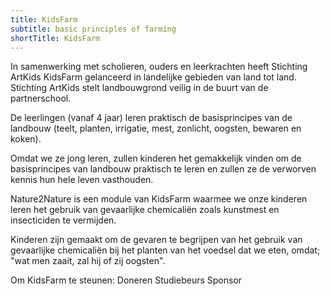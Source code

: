 ```yaml
---
title: KidsFarm
subtitle: basic principles of farming
shortTitle: KidsFarm
---
```

In samenwerking met scholieren, ouders en leerkrachten heeft Stichting ArtKids KidsFarm gelanceerd in landelijke gebieden van land tot land. Stichting ArtKids stelt landbouwgrond veilig in de buurt van de partnerschool.

De leerlingen (vanaf 4 jaar) leren praktisch de basisprincipes van de landbouw (teelt, planten, irrigatie, mest, zonlicht, oogsten, bewaren en koken).

Omdat we ze jong leren, zullen kinderen het gemakkelijk vinden om de basisprincipes van landbouw praktisch te leren en zullen ze de verworven kennis hun hele leven vasthouden.

Nature2Nature is een module van KidsFarm waarmee we onze kinderen leren het gebruik van gevaarlijke chemicaliën zoals kunstmest en insecticiden te vermijden.

Kinderen zijn gemaakt om de gevaren te begrijpen van het gebruik van gevaarlijke chemicaliën bij het planten van het voedsel dat we eten, omdat; "wat men zaait, zal hij of zij oogsten".

Om KidsFarm te steunen:
Doneren
Studiebeurs
Sponsor